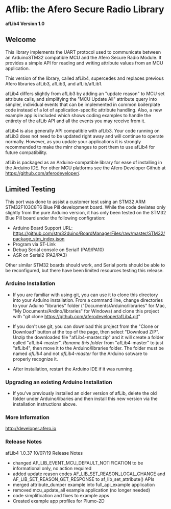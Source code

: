 # Aflib: the Afero Secure Radio Library #

**afLib4 Version 1.0**

## Welcome ##

This library implements the UART protocol used to communicate between an ArduinoSTM32 compatible MCU and the Afero Secure Radio Module. It provides a simple API for reading and writing attribute values from an MCU application.

This version of the library, called afLib4, supercedes and replaces previous Afero libraries afLib3, afLib3, and afLib/afLib1.

afLib4 differs slightly from afLib3 by adding an "update reason" to MCU set attribute calls, and simplifying the "MCU Update All" attribute query into simpler, individual events that can be implemented in common boilerplate code instead of a lot of application-specific attribute handling. Also, a new example app is included which shows coding examples to handle the entirety of the afLib API and all the events you may receive from it.

afLib4 is also generally API compatible with afLib3. Your code running on afLib3 does not need to be updated right away and will continue to operate normally. However, as you update your applications it is strongly recommended to make the minr changes to port them to use afLib4 for future compatibility.

afLib is packaged as an Arduino-compatible library for ease of installing in the Arduino IDE. For other MCU platforms see the Afero Developer Github at https://github.com/aferodeveloper/.

## Limited Testing ##

This port was done to assist a customer test using an STM32 ARM STM32F103C8T6 Blue Pill development board. While the code deviates only slightly from the pure Arduino version, it has only been tested on the STM32 Blue Pill board under the following configration:

* Arduino Board Support URL: https://github.com/stm32duino/BoardManagerFiles/raw/master/STM32/package_stm_index.json
* Program via ST-Link
* Debug Serial console on Serial1 (PA9/PA10)
* ASR on Serial2 (PA2/PA3)

Other similar STM32 boards should work, and Serial ports should be able to be reconfigured, but there have been limited resources testing this release.

### Arduino Installation ###

* If you are familiar with using git, you can use it to clone this directory into your Arduino installation.
  From a command line, change directories to your Aduino "libraries" folder ("Documents/Arduino/libraries" for Mac, "My Documents/Ardino/libraries" for Windows) and clone this project with "git clone https://github.com/aferodeveloper/afLib4.git"

* If you don't use git, you can download this project from the "Clone or Download" button at the top of the page, then select "Download ZIP". Unzip the downloaded file "afLib4-master.zip" and it will create a folder called "afLib4-master". *Rename this folder* from "afLib4-master" to just "afLib4", then move it to the Arduino/libraries folder. The folder must be named *afLib4* and not *afLib4-master* for the Arduino sotware to properly recognize it.

* After installation, restart the Arduino IDE if it was running.

### Upgrading an existing Arduino Installation ###

* If you've previously installed an older version of afLib, delete the old folder under Arduino/libaries and then install this new version via the installation instructions above.

### More Information ###

<http://developer.afero.io>

### Release Notes ###

afLib4 1.0.37 10/07/19 Release Notes

* changed AF_LIB_EVENT_MCU_DEFAULT_NOTIFICATION to be informational only, no action required
* added update reason codes AF_LIB_SET_REASON_LOCAL_CHANGE and AF_LIB_SET_REASON_GET_RESPONSE to af_lib_set_attribute() APIs
* merged attribute_dumper example into full_api_example application
* removed mcu_update_all example application (no longer needed)
* code simplification and fixes to example apps
* Created example app profiles for Plumo-2D

